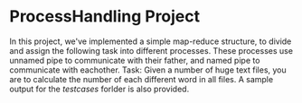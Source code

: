 <h1> ProcessHandling Project </h1>

In this project, we've implemented a simple map-reduce structure, to divide and assign the following task into different processes. These processes use unnamed pipe to
communicate with their father, and named pipe to communicate with eachother.
Task: Given a number of huge text files, you are to calculate the number of each different word in all files.
A sample output for the *testcases* forlder is also provided. 
